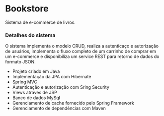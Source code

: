 # Bookstore
Sistema de e-commerce de livros.

### Detalhes do sistema
O sistema implementa o modelo CRUD, realiza a autenticaço e autorização de usuários, 
implementa o fluxo completo de um carrinho de comprar em um e-commerce e disponibiliza um 
service REST para retorno de dados do formato JSON.
* Projeto criado em Java
* Implementação da JPA com Hibernate
* Spring MVC
* Autenticação e autorização com Sring Security
* Views atráves de JSP
* Banco de dados MySql
* Gerenciamento de cache fornecido pelo Spring Framework
* Gerenciamento de dependências com Maven
